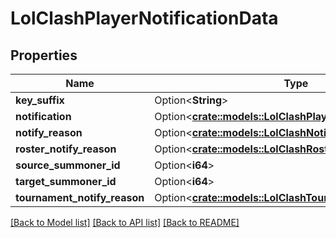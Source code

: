 # LolClashPlayerNotificationData

## Properties

Name | Type | Description | Notes
------------ | ------------- | ------------- | -------------
**key_suffix** | Option<**String**> |  | [optional]
**notification** | Option<[**crate::models::LolClashPlayerNotification**](LolClashPlayerNotification.md)> |  | [optional]
**notify_reason** | Option<[**crate::models::LolClashNotifyReason**](LolClashNotifyReason.md)> |  | [optional]
**roster_notify_reason** | Option<[**crate::models::LolClashRosterNotifyReason**](LolClashRosterNotifyReason.md)> |  | [optional]
**source_summoner_id** | Option<**i64**> |  | [optional]
**target_summoner_id** | Option<**i64**> |  | [optional]
**tournament_notify_reason** | Option<[**crate::models::LolClashTournamentNotifyReason**](LolClashTournamentNotifyReason.md)> |  | [optional]

[[Back to Model list]](../README.md#documentation-for-models) [[Back to API list]](../README.md#documentation-for-api-endpoints) [[Back to README]](../README.md)


